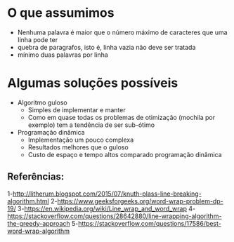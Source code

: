 # O que assumimos
-  Nenhuma palavra é maior que o número máximo de caracteres que uma linha pode ter
-  quebra de paragrafos, isto é, linha vazia não deve ser tratada
-  mínimo duas palavras por linha
# Algumas soluções possíveis
-   Algoritmo guloso
    -   Simples de implementar e manter
    -   Como em quase todas os problemas de otimização (mochila por exemplo)
     tem a tendência de ser sub-ótimo
-   Programação dinâmica
    -   Implementação um pouco complexa
    -   Resultados melhores que o guloso
    -   Custo de espaço e tempo altos comparado programação dinâmica

## Referências:

1-http://litherum.blogspot.com/2015/07/knuth-plass-line-breaking-algorithm.html
2-https://www.geeksforgeeks.org/word-wrap-problem-dp-19/
3-https://en.wikipedia.org/wiki/Line_wrap_and_word_wrap
4-https://stackoverflow.com/questions/28642880/line-wrapping-algorithm-the-greedy-approach
5-https://stackoverflow.com/questions/17586/best-word-wrap-algorithm